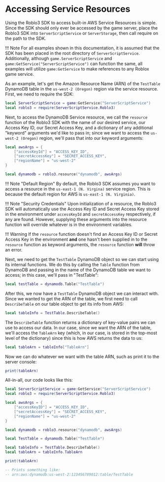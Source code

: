 # Accessing Service Resources
Using the Roblo3 SDK to access built-in AWS Service Resources is simple. Since the SDK should only ever be accessed by the game server, place the Roblo3 SDK into `ServerScriptService` or `ServerStorage`, then call require on the path to the SDK.

!!! Note
    For all examples shown in this documentation, it is assumed that the SDK has been placed in the root directory of `ServerScriptService`. Additionally, although `game.ServerScriptService` and `game:GetService("ServerScriptService")` can function the same, all examples will utilize `game:GetService` to make references to any Roblox game service.

As an example, let's get the Amazon Resource Name (ARN) of the `TestTable` DynamoDB table in the `us-west-2 (Oregon)` region via the service resource. First, we need to require the SDK:

```lua
local ServerScriptService = game:GetService("ServerScriptService")
local roblo3 = require(ServerScriptService.Roblo3)
```

Next, to access the DynamoDB Service resource, we call the `resource` function of the Roblo3 SDK with the name of our desired service, our Access Key ID, our Secret Access Key, and a dictionary of any additional "keyword" arguments we'd like to pass in; since we want to access the `us-west-2 (Oregon)` region, we'll pass that into our keyword arguments:

```lua
local awsArgs = {
    ["accessKeyId"] = "ACCESS_KEY_ID",
    ["secretAccessKey"] = "SECRET_ACCESS_KEY",
    ["regionName"] = "us-west-2"
}

local dynamodb = roblo3.resource("dynamodb", awsArgs)
```

!!! Note "Default Region"
    By default, the Roblo3 SDK assumes you want to access a resource in the `us-east-1 (N. Virgina)` service region. This is because the default region for AWS is `us-east-1 (N. Virginia)`.

!!! Note "Security Credentials"
    Upon initialization of a resource, the Roblo3 SDK will automatically use the Access Key ID and Secret Access Key stored in the environment under `accessKeyId` and `secretAccessKey` respectively, if any are found. However, supplying these arguments into the resource function will override whatever is in the environment variables.

!!! Warning 
    If the `resource` function doesn't find an Access Key ID or Secret Access Key in the environment **and** one hasn't been supplied in to the `resource` function as keyword arguments, the `resource` function **will** throw an error.

Next, we need to get the `TestTable` DynamoDB object so we can start using its internal functions. We do this by calling the `Table` function from DynamoDB and passing in the name of the DynamoDB table we want to access; in this case, we'll pass in "TestTable":

```lua
local testTable = dynamodb.Table("TestTable")
```

After this, we now have a `TestTable` DynamoDB object we can interact with. Since we wanted to get the ARN of the table, we first need to call `DescribeTable` on our table object to get its info from AWS:

```lua
local tableInfo = TestTable.DescribeTable()
```

The `DescribeTable` function returns a dictionary of key-value pairs we can use to access our data. In our case, since we want the ARN of the table, we'll access the `TableArn` key (which, in our case, is stored in the top-most level of the dictionary) since this is how AWS returns the data to us:

```lua
local tableArn = tableInfo["TableArn"]
```

Now we can do whatever we want with the table ARN, such as print it to the server console:

```lua
print(tableArn)
```

All-in-all, our code looks like this:

```lua
local ServerScriptService = game:GetService("ServerScriptService")
local roblo3 = require(ServerScriptService.Roblo3)

local awsArgs = {
    ["accessKeyID"] = "ACCESS_KEY_ID",
    ["secretAccessKey"] = "SECRET_ACCESS_KEY",
    ["regionName"] = "us-west-2"
}

local dynamodb = roblo3.resource("dynamodb", awsArgs)

local TestTable = dynamodb.Table("TestTable")

local tableInfo = TestTable.DescribeTable()
local tableArn = tableInfo.TableArn

print(tableArn)

-- Prints something like:
-- arn:aws:dynamodb:us-west-2:123456789012:table/TestTable
```
